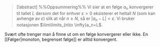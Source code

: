 
> [!abstract] %%Oppsummering%%
Vi sier at en følge ${a_n}$ konvergerer til tallet $L$ dersom det for enhver $\varepsilon>0$ eksisterer et heltall $N$ (som kan avhenge av $\varepsilon$) slik at når $n\geq N$, så er $|a_n−L|<\varepsilon$. Vi bruker notasjonen $\lim\limits_{n\to \infty}a_n=L$.

Svært ofte trenger man å finne ut om en følge konvergerer eller ikke.
En [[Følger|monoton, begrenset følge]] er alltid konvergent.
